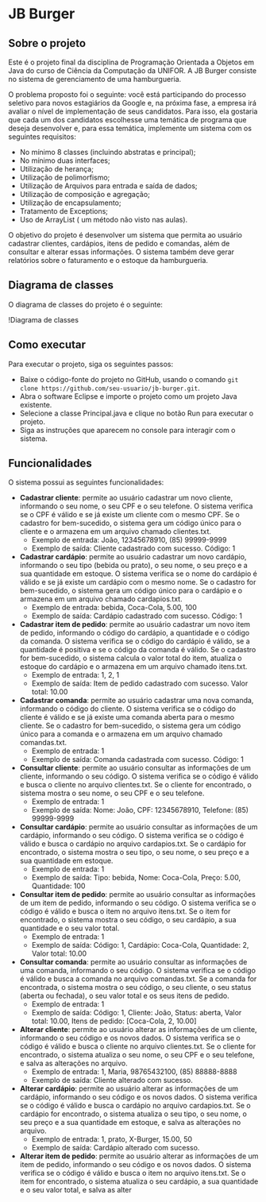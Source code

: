 # JB Burger

## Sobre o projeto

Este é o projeto final da disciplina de Programação Orientada a Objetos em Java do curso de Ciência da Computação da UNIFOR. A JB Burger consiste no sistema de gerenciamento de uma hamburgueria.

O problema proposto foi o seguinte: você está participando do processo seletivo para novos estagiários da Google e, na próxima fase, a empresa irá avaliar o nível de implementação de seus candidatos. Para isso, ela gostaria que cada um dos candidatos escolhesse uma temática de programa que deseja desenvolver e, para essa temática, im­plemente um sistema com os seguintes requisitos:

- No mínimo 8 classes (incluindo abstratas e principal);
- No mínimo duas interfaces;
- Utilização de herança;
- Utilização de polimorfismo;
- Utilização de Arquivos para entrada e saída de dados;
- Utilização de composição e agregação;
- Utilização de encapsulamento;
- Tratamento de Exceptions;
- Uso de ArrayList ( um método não visto nas aulas).

O objetivo do projeto é desenvolver um sistema que permita ao usuário cadastrar clientes, cardápios, itens de pedido e comandas, além de consultar e alterar essas informações. O sistema também deve gerar relatórios sobre o faturamento e o estoque da hamburgueria.

## Diagrama de classes

O diagrama de classes do projeto é o seguinte:

!Diagrama de classes

## Como executar

Para executar o projeto, siga os seguintes passos:

- Baixe o código-fonte do projeto no GitHub, usando o comando `git clone https://github.com/seu-usuario/jb-burger.git`.
- Abra o software Eclipse e importe o projeto como um projeto Java existente.
- Selecione a classe Principal.java e clique no botão Run para executar o projeto.
- Siga as instruções que aparecem no console para interagir com o sistema.

## Funcionalidades

O sistema possui as seguintes funcionalidades:

- **Cadastrar cliente**: permite ao usuário cadastrar um novo cliente, informando o seu nome, o seu CPF e o seu telefone. O sistema verifica se o CPF é válido e se já existe um cliente com o mesmo CPF. Se o cadastro for bem-sucedido, o sistema gera um código único para o cliente e o armazena em um arquivo chamado clientes.txt.
  - Exemplo de entrada: João, 12345678910, (85) 99999-9999
  - Exemplo de saída: Cliente cadastrado com sucesso. Código: 1
- **Cadastrar cardápio**: permite ao usuário cadastrar um novo cardápio, informando o seu tipo (bebida ou prato), o seu nome, o seu preço e a sua quantidade em estoque. O sistema verifica se o nome do cardápio é válido e se já existe um cardápio com o mesmo nome. Se o cadastro for bem-sucedido, o sistema gera um código único para o cardápio e o armazena em um arquivo chamado cardapios.txt.
  - Exemplo de entrada: bebida, Coca-Cola, 5.00, 100
  - Exemplo de saída: Cardápio cadastrado com sucesso. Código: 1
- **Cadastrar item de pedido**: permite ao usuário cadastrar um novo item de pedido, informando o código do cardápio, a quantidade e o código da comanda. O sistema verifica se o código do cardápio é válido, se a quantidade é positiva e se o código da comanda é válido. Se o cadastro for bem-sucedido, o sistema calcula o valor total do item, atualiza o estoque do cardápio e o armazena em um arquivo chamado itens.txt.
  - Exemplo de entrada: 1, 2, 1
  - Exemplo de saída: Item de pedido cadastrado com sucesso. Valor total: 10.00
- **Cadastrar comanda**: permite ao usuário cadastrar uma nova comanda, informando o código do cliente. O sistema verifica se o código do cliente é válido e se já existe uma comanda aberta para o mesmo cliente. Se o cadastro for bem-sucedido, o sistema gera um código único para a comanda e o armazena em um arquivo chamado comandas.txt.
  - Exemplo de entrada: 1
  - Exemplo de saída: Comanda cadastrada com sucesso. Código: 1
- **Consultar cliente**: permite ao usuário consultar as informações de um cliente, informando o seu código. O sistema verifica se o código é válido e busca o cliente no arquivo clientes.txt. Se o cliente for encontrado, o sistema mostra o seu nome, o seu CPF e o seu telefone.
  - Exemplo de entrada: 1
  - Exemplo de saída: Nome: João, CPF: 12345678910, Telefone: (85) 99999-9999
- **Consultar cardápio**: permite ao usuário consultar as informações de um cardápio, informando o seu código. O sistema verifica se o código é válido e busca o cardápio no arquivo cardapios.txt. Se o cardápio for encontrado, o sistema mostra o seu tipo, o seu nome, o seu preço e a sua quantidade em estoque.
  - Exemplo de entrada: 1
  - Exemplo de saída: Tipo: bebida, Nome: Coca-Cola, Preço: 5.00, Quantidade: 100
- **Consultar item de pedido**: permite ao usuário consultar as informações de um item de pedido, informando o seu código. O sistema verifica se o código é válido e busca o item no arquivo itens.txt. Se o item for encontrado, o sistema mostra o seu código, o seu cardápio, a sua quantidade e o seu valor total.
  - Exemplo de entrada: 1
  - Exemplo de saída: Código: 1, Cardápio: Coca-Cola, Quantidade: 2, Valor total: 10.00
- **Consultar comanda**: permite ao usuário consultar as informações de uma comanda, informando o seu código. O sistema verifica se o código é válido e busca a comanda no arquivo comandas.txt. Se a comanda for encontrada, o sistema mostra o seu código, o seu cliente, o seu status (aberta ou fechada), o seu valor total e os seus itens de pedido.
  - Exemplo de entrada: 1
  - Exemplo de saída: Código: 1, Cliente: João, Status: aberta, Valor total: 10.00, Itens de pedido: [Coca-Cola, 2, 10.00]
- **Alterar cliente**: permite ao usuário alterar as informações de um cliente, informando o seu código e os novos dados. O sistema verifica se o código é válido e busca o cliente no arquivo clientes.txt. Se o cliente for encontrado, o sistema atualiza o seu nome, o seu CPF e o seu telefone, e salva as alterações no arquivo.
  - Exemplo de entrada: 1, Maria, 98765432100, (85) 88888-8888
  - Exemplo de saída: Cliente alterado com sucesso.
- **Alterar cardápio**: permite ao usuário alterar as informações de um cardápio, informando o seu código e os novos dados. O sistema verifica se o código é válido e busca o cardápio no arquivo cardapios.txt. Se o cardápio for encontrado, o sistema atualiza o seu tipo, o seu nome, o seu preço e a sua quantidade em estoque, e salva as alterações no arquivo.
  - Exemplo de entrada: 1, prato, X-Burger, 15.00, 50
  - Exemplo de saída: Cardápio alterado com sucesso.
- **Alterar item de pedido**: permite ao usuário alterar as informações de um item de pedido, informando o seu código e os novos dados. O sistema verifica se o código é válido e busca o item no arquivo itens.txt. Se o item for encontrado, o sistema atualiza o seu cardápio, a sua quantidade e o seu valor total, e salva as alter
